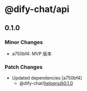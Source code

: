 # @dify-chat/api

## 0.1.0

### Minor Changes

- a750bf4: MVP 版本

### Patch Changes

- Updated dependencies [a750bf4]
  - @dify-chat/helpers@0.1.0
